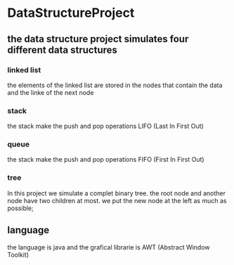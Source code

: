 # DataStructureProject

## the data structure project simulates four different data structures

### linked list
the elements of the linked list are stored in the nodes that contain the data and the linke of the next node
### stack
the stack make the push and pop operations LIFO (Last In First Out)
### queue
the stack make the push and pop operations FIFO (First In First Out)
### tree
In this project we simulate a complet binary tree.
the root node and another node have two children at most.
we put the new node at the left as much as possible;
## language
the language is java and the grafical librarie is AWT  (Abstract Window Toolkit)